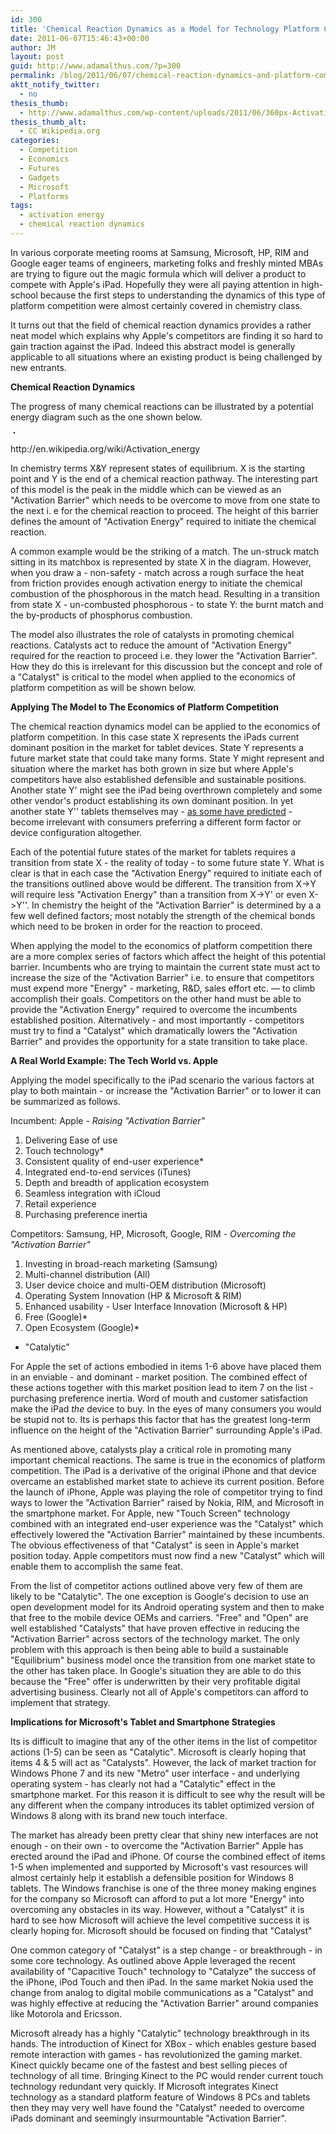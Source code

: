 ```yaml
---
id: 300
title: 'Chemical Reaction Dynamics as a Model for Technology Platform Competition'
date: 2011-06-07T15:46:43+00:00
author: JM
layout: post
guid: http://www.adamalthus.com/?p=300
permalink: /blog/2011/06/07/chemical-reaction-dynamics-and-platform-competition/
aktt_notify_twitter:
  - no
thesis_thumb:
  - http://www.adamalthus.com/wp-content/uploads/2011/06/360px-Activation_energy.png
thesis_thumb_alt:
  - CC Wikipedia.org
categories:
  - Competition
  - Economics
  - Futures
  - Gadgets
  - Microsoft
  - Platforms
tags:
  - activation energy
  - chemical reaction dynamics
---
```

In various corporate meeting rooms at Samsung, Microsoft, HP, RIM and Google eager teams of engineers, marketing folks and freshly minted MBAs are trying to figure out the magic formula which will deliver a product to compete with Apple's iPad. Hopefully they were all paying attention in high-school because the first steps to understanding the dynamics of this type of platform competition were almost certainly covered in chemistry class.<!--excerpt-->

It turns out that the field of chemical reaction dynamics provides a rather neat model which explains why Apple's competitors are finding it so hard to gain traction against the iPad. Indeed this abstract model is generally applicable to all situations where an existing product is being challenged by new entrants.

**Chemical Reaction Dynamics**

The progress of many chemical reactions can be illustrated by a potential energy diagram such as the one shown below.

<div id="attachment_302" style="width: 370px" class="wp-caption alignleft">
  <a href="http://i1.wp.com/www.adamalthus.com/wp-content/uploads/2011/06/360px-Activation_energy.png"><img class="size-full wp-image-302" style="margin-top: 2px; margin-bottom: 2px; margin-left: 5px; margin-right: 5px; border: 1px solid black;" title="Chemical Reaction Dynamics" src="http://i1.wp.com/www.adamalthus.com/wp-content/uploads/2011/06/360px-Activation_energy.png?fit=360%2C288" alt="" srcset="http://i1.wp.com/www.adamalthus.com/wp-content/uploads/2011/06/360px-Activation_energy.png?resize=300%2C240 300w, http://i1.wp.com/www.adamalthus.com/wp-content/uploads/2011/06/360px-Activation_energy.png?w=360 360w" sizes="(max-width: 360px) 100vw, 360px" data-recalc-dims="1" /></a>

  <p class="wp-caption-text">
    http://en.wikipedia.org/wiki/Activation_energy
  </p>
</div>

In chemistry terms X&Y represent states of equilibrium. X is the starting point and Y is the end of a chemical reaction pathway. The interesting part of this model is the peak in the middle which can be viewed as an "Activation Barrier" which needs to be overcome to move from one state to the next i. e for the chemical reaction to proceed. The height of this barrier defines the amount of "Activation Energy" required to initiate the chemical reaction.

A common example would be the striking of a match. The un-struck match sitting in its matchbox is represented by state X in the diagram. However, when you draw a - non-safety - match across a rough surface the heat from friction provides enough activation energy to initiate the chemical combustion of the phosphorous in the match head. Resulting in a transition from state X - un-combusted phosphorous - to state Y: the burnt match and the by-products of phosphorus combustion.

The model also illustrates the role of catalysts in promoting chemical reactions. Catalysts act to reduce the amount of "Activation Energy" required for the reaction to proceed i.e. they lower the "Activation Barrier". How they do this is irrelevant for this discussion but the concept and role of a "Catalyst" is critical to the model when applied to the economics of platform competition as will be shown below.

**Applying The Model to The Economics of Platform Competition**

The chemical reaction dynamics model can be applied to the economics of platform competition. In this case state X represents the iPads current dominant position in the market for tablet devices. State Y represents a future market state that could take many forms. State Y might represent and situation where the market has both grown in size but where Apple's competitors have also established defensible and sustainable positions. Another state Y' might see the iPad being overthrown completely and some other vendor's product establishing its own dominant position. In yet another state Y'' tablets themselves may - <a href="http://www.techmeme.com/110330/p4#a110330p4" target="_blank">as some have predicted</a> - become irrelevant with consumers preferring a different form factor or device configuration altogether.

Each of the potential future states of the market for tablets requires a transition from state X - the reality of today - to some future state Y. What is clear is that in each case the "Activation Energy" required to initiate each of the transitions outlined above would be different. The transition from X->Y will require less "Activation Energy" than a transition from X->Y' or even X->Y''. In chemistry the height of the "Activation Barrier" is determined by a a few well defined factors; most notably the strength of the chemical bonds which need to be broken in order for the reaction to proceed.

When applying the model to the economics of platform competition there are a more complex series of factors which affect the height of this potential barrier. Incumbents who are trying to maintain the current state must act to increase the size of the "Activation Barrier" i.e. to ensure that competitors must expend more "Energy" - marketing, R&D, sales effort etc. &mdash; to climb accomplish their goals. Competitors on the other hand must be able to provide the "Activation Energy" required to overcome the incumbents established position. Alternatively - and most importantly - competitors must try to find a "Catalyst" which dramatically lowers the "Activation Barrier" and provides the opportunity for a state transition to take place.

**A Real World Example: The Tech World vs. Apple**

Applying the model specifically to the iPad scenario the various factors at play to both maintain - or increase the "Activation Barrier" or to lower it can be summarized as follows.

Incumbent: Apple - _Raising "Activation Barrier"_

  1. Delivering Ease of use
  2. Touch technology*
  3. Consistent quality of end-user experience*
  4. Integrated end-to-end services (iTunes)
  5. Depth and breadth of application ecosystem
  6. Seamless integration with iCloud
  7. Retail experience
  8. Purchasing preference inertia

Competitors: Samsung, HP, Microsoft, Google, RIM - _Overcoming the "Activation Barrier"_

  1. Investing in broad-reach marketing (Samsung)
  2. Multi-channel distribution (All)
  3. User device choice and multi-OEM distribution (Microsoft)
  4. Operating System Innovation (HP & Microsoft & RIM)
  5. Enhanced usability - User Interface Innovation (Microsoft & HP)
  6. Free (Google)*
  7. Open Ecosystem (Google)*

* "Catalytic"

For Apple the set of actions embodied in items 1-6 above have placed them in an enviable - and dominant - market position. The combined effect of these actions together with this market position lead to item 7 on the list - purchasing preference inertia. Word of mouth and customer satisfaction make the iPad _the_ device to buy. In the eyes of many consumers you would be stupid not to. Its is perhaps this factor that has the greatest long-term influence on the height of the "Activation Barrier" surrounding Apple's iPad.

As mentioned above, catalysts play a critical role in promoting many important chemical reactions. The same is true in the economics of platform competition. The iPad is a derivative of the original iPhone and that device overcame an established market state to achieve its current position. Before the launch of iPhone, Apple was playing the role of competitor trying to find ways to lower the "Activation Barrier" raised by Nokia, RIM, and Microsoft in the smartphone market. For Apple, new "Touch Screen" technology combined with an integrated end-user experience was the "Catalyst" which effectively lowered the "Activation Barrier" maintained by these incumbents. The obvious effectiveness of that "Catalyst" is seen in Apple's market position today. Apple competitors must now find a new "Catalyst" which will enable them to accomplish the same feat.

From the list of competitor actions outlined above very few of them are likely to be "Catalytic". The one exception is Google's decision to use an open development model for its Android operating system and then to make that free to the mobile device OEMs and carriers. "Free" and "Open" are well established "Catalysts" that have proven effective in reducing the "Activation Barrier" across sectors of the technology market. The only problem with this approach is then being able to build a sustainable "Equilibrium" business model once the transition from one market state to the other has taken place. In Google's situation they are able to do this because the "Free" offer is underwritten by their very profitable digital advertising business. Clearly not all of Apple's competitors can afford to implement that strategy.

**Implications for Microsoft's Tablet and Smartphone Strategies**

Its is difficult to imagine that any of the other items in the list of competitor actions (1-5) can be seen as "Catalytic". Microsoft is clearly hoping that items 4 & 5 will act as "Catalysts". However, the lack of market traction for Windows Phone 7 and its new "Metro" user interface - and underlying operating system - has clearly not had a "Catalytic" effect in the smartphone market. For this reason it is difficult to see why the result will be any different when the company introduces its tablet optimized version of Windows 8 along with its brand new touch interface.

The market has already been pretty clear that shiny new interfaces are not enough - on their own - to overcome the "Activation Barrier" Apple has erected around the iPad and iPhone. Of course the combined effect of items 1-5 when implemented and supported by Microsoft's vast resources will almost certainly help it establish a defensible position for Windows 8 tablets. The Windows franchise is one of the three money making engines for the company so Microsoft can afford to put a lot more "Energy" into overcoming any obstacles in its way. However, without a "Catalyst" it is hard to see how Microsoft will achieve the level competitive success it is clearly hoping for. Microsoft should be focused on finding that "Catalyst"

One common category of "Catalyst" is a step change - or breakthrough - in some core technology. As outlined above Apple leveraged the recent availability of "Capacitive Touch" technology to "Catalyze" the success of the iPhone, iPod Touch and then iPad. In the same market Nokia used the change from analog to digital mobile communications as a "Catalyst" and was highly effective at reducing the "Activation Barrier" around companies like Motorola and Ericsson.

Microsoft already has a highly "Catalytic" technology breakthrough in its hands. The introduction of Kinect for XBox - which enables gesture based remote interaction with games - has revolutionized the gaming market. Kinect quickly became one of the fastest and best selling pieces of technology of all time. Bringing Kinect to the PC would render current touch technology redundant very quickly. If Microsoft integrates Kinect technology as a standard platform feature of Windows 8 PCs and tablets then they may very well have found the "Catalyst" needed to overcome iPads dominant and seemingly insurmountable "Activation Barrier".
